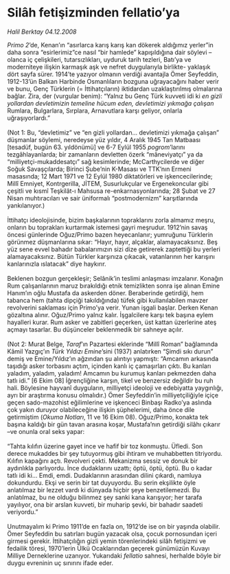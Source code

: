 # Silâh fetişizminden fellatio’ya

*Halil Berktay 04.12.2008*

<div class="taraf_structure_2col_1zq">
<div class="margen_n">



 <p><i>Primo 2</i>’de, Kenan’ın “asırlarca karış karış kan dökerek aldığımız yerler”in daha sonra “esirlerimiz”ce nasıl “bir hamlede” kapışıldığına dair söylevi –olanca iç çelişkileri, tutarsızlıkları, uyduruk tarih tezleri, Batı’ya ve moderniteye ilişkin karmaşık aşk ve nefret duygularıyla birlikte- yaklaşık dört sayfa sürer. 1914’te yazıyor olmanın verdiği avantajla Ömer Seyfeddin, 1912-13’ün Balkan Harbinde Osmanlıların bozguna uğrayacağını haber verir ve bunu, Genç Türklerin (= İttihatçıların) iktidardan uzaklaştırılmış olmalarına bağlar. Zira, der (vurgular benim): “Yalnız bu Genç Türk kuvveti idi ki <i>en gizli yollardan devletimizin temeline hücum eden, devletimizi yıkmağa çalışan</i> Rumlara, Bulgarlara, Sırplara, Arnavutlara karşı geliyor, onlarla uğraşıyorlardı.” <br/><br/>(Not 1: Bu, “devletimiz” ve “en gizli yollardan... devletimizi yıkmağa çalışan” düşmanlar söylemi, neredeyse yüz yıldır, 4 Aralık 1945 Tan Matbaası [tesadüf, bugün 63. yıldönümü] ve 6-7 Eylül 1955 <i>pogrom</i>’larını tezgâhlayanlarda; bir zamanların devletten özerk “mâneviyatçı” ya da “milliyetçi-mukaddesatçı” sağ kesimlerinde; McCarthycilerde ve diğer Soğuk Savaşçılarda; Birinci Şube’nin K-Masası ve TTK’nın Ermeni masasında; 12 Mart 1971 ve 12 Eylül 1980 diktatörleri ve işkencecilerinde; Millî Emniyet, Kontrgerilla, JİTEM, Susurlukçular ve Ergenekoncular gibi çeşitli ve kısmî Teşkilât-ı Mahsusa re-enkarnasyonlarında; 28 Şubat ve 27 Nisan muhtıracıları ve sair üniformalı “postmodernizm” karşıtlarında yankılanıyor.) <br/><br/>İttihatçı ideolojisinde, bizim başkalarının topraklarını zorla almamız meşru, onların bu toprakları kurtarmak istemesi gayri meşrudur. 1912’nin savaş öncesi günlerinde Oğuz/Primo bazen heyecanlanır; yumruğunu Türklerin görünmez düşmanlarına sıkar: “Hayır, hayır, alçaklar, alamayacaksınız. Beş yüz sene evvel bahadır babalarımızın sizi dize getirerek zaptettiği bu yerleri alamayacaksınız. Bütün Türkler karşınıza çıkacak, vatanlarının her karışını kanlarınızla ıslatacak” diye haykırır. <br/><br/>Beklenen bozgun gerçekleşir; Selânik’in teslimi anlaşması imzalanır. Konağın Rum çalışanlarının maruz bırakıldığı etnik temizlikten sonra işe alınan Emine Hanım’ın oğlu Mustafa da askerden döner. Beraberinde getirdiği, hem tabanca hem (tahta dipçiği takıldığında) tüfek gibi kullanılabilen mavzer revolverini saklaması için Primo’ya verir. Yunan işgali başlar. Derken Kenan gözaltına alınır. Oğuz/Primo yalnız kalır. İşgalcilere karşı tek başına eylem hayalleri kurar. Rum asker ve zabitleri geçerken, üst kattan üzerlerine ateş açmayı tasarlar. Bu düşünceler beklenmedik bir sahneye açılır. <br/><br/>(Not 2: Murat Belge, <i>Taraf</i>’ın Pazartesi eklerinde “Millî Roman” bağlamında Kâmil Yazgıç’ın <i>Türk Yıldızı Emine</i>’sini (1937) anlatırken “Şimdi sıkı durun” demiş ve Emine/Yıldız’ın ağzından şu alıntıyı yapmıştı: “Amcamın arkasında taşıdığı asker torbasını açtım, içinden kanlı iç çamaşırları çıktı. Bu kanları yaladım, yaladım, yaladım! Amcamın bu kurumuş kanları pekmezden daha tatlı idi.” [6 Ekim 08] İğrençliğine karşın, tikel ve benzersiz değildir bu ruh hali. Böylesine hayvanî duyguların, milliyetçi ideoloji ve edebiyatta yaygınlığı, ayrı bir araştırma konusu olmalıdır.) Ömer Seyfeddin’in milliyetçiliğiyle içiçe geçen sado-mazohist eğilimlerine ve işkenceci Binbaşı Radko’ya aslında çok yakın duruyor olabileceğine ilişkin şüphelerimi, daha önce dile getirmiştim (<i>Okuma Notları</i>, 11 ve 16 Ekim 08). Oğuz/Primo, konakta tek başına kaldığı bir gün tavan arasına koşar, Mustafa’nın getirdiği silâhı çıkarır –ve onunla oral seks yapar: <br/><br/>“Tahta kılıfın üzerine gayet ince ve hafif bir toz konmuştu. Üfledi. Son derece mukaddes bir şey tutuyormuş gibi ihtiram ve muhabbetten titriyordu. Kılıfın kapağını açtı. Revolveri çekti. Mekanizma sessiz ve donuk bir aydınlıkla parlıyordu. İnce dudaklarını uzattı; öptü, öptü, öptü. Bu o kadar tatlı idi ki... Emdi, emdi. Dudaklarının arasından dilini çıkardı, namluya dokundurdu. Ekşi ve serin bir tat duyuyordu. Bu serin ekşilikte öyle anlatılmaz bir lezzet vardı ki dünyada hiçbir şeye benzetilemezdi. Bu anlatılmaz, bu ne olduğu bilinmez şey sanki kana karışıyor; her tarafa yayılıyor, ona bir arslan kuvveti, bir muharip şevki, bir bahadır saadeti veriyordu.” <br/><br/>Unutmayalım ki Primo 1911’de en fazla on, 1912’de ise on bir yaşında olabilir. Ömer Seyfeddin bu satırları bugün yazacak olsa, çocuk pornosundan içeri girmesi gerekir. İttihatçılığın gizli yemin törenlerindeki silâh fetişizmi ve fedailik töresi, 1970’lerin Ülkü Ocaklarından geçerek günümüzün Kuvayı Milliye Derneklerine uzanıyor. Yukarıdaki <i>fellatio</i> sahnesi, herhalde böyle bir duygu evreninin uç sınırını ifade eder.</p>
<br/>
<br/>
<br/>



<br/>


<div id="taraf_not">
</div>

</div>


</div>
